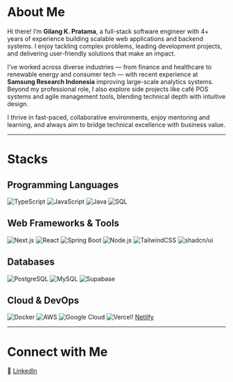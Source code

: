 # About Me

Hi there! I’m **Gilang K. Pratama**, a full-stack software engineer with 4+ years of experience building scalable web applications and backend systems. I enjoy tackling complex problems, leading development projects, and delivering user-friendly solutions that make an impact.  

I’ve worked across diverse industries — from finance and healthcare to renewable energy and consumer tech — with recent experience at **Samsung Research Indonesia** improving large-scale analytics systems. Beyond my professional role, I also explore side projects like café POS systems and agile management tools, blending technical depth with intuitive design.  

I thrive in fast-paced, collaborative environments, enjoy mentoring and learning, and always aim to bridge technical excellence with business value.

---

# Stacks

## Programming Languages

![TypeScript](https://img.shields.io/badge/-TypeScript-3178C6?style=for-the-badge&logo=typescript&logoColor=white)   ![JavaScript](https://img.shields.io/badge/JavaScript-F7DF1E?style=for-the-badge&logo=javascript&logoColor=black)   ![Java](https://img.shields.io/badge/Java-F0900A?style=for-the-badge&logo=java&logoColor=white)    ![SQL](https://img.shields.io/badge/SQL-336791?style=for-the-badge&logo=postgresql&logoColor=white)

## Web Frameworks & Tools

![Next.js](https://img.shields.io/badge/-Next.js-000000?style=for-the-badge&logo=next.js&logoColor=white)  ![React](https://img.shields.io/badge/-React-066d89?style=for-the-badge&logo=react&logoColor=white)  ![Spring Boot](https://img.shields.io/badge/-SpringBoot-6DB33F?style=for-the-badge&logo=springboot&logoColor=white)  ![Node.js](https://img.shields.io/badge/-Node.js-43853D?style=for-the-badge&logo=node.js&logoColor=white)  ![TailwindCSS](https://img.shields.io/badge/-TailwindCSS-06B6D4?style=for-the-badge&logo=tailwindcss&logoColor=white)  ![shadcn/ui](https://img.shields.io/badge/-shadcn/ui-000000?style=for-the-badge&logo=react&logoColor=white)

## Databases

![PostgreSQL](https://img.shields.io/badge/-PostgreSQL-4169E1?style=for-the-badge&logo=postgresql&logoColor=white)   ![MySQL](https://img.shields.io/badge/-MySQL-4479A1?style=for-the-badge&logo=mysql&logoColor=white)   ![Supabase](https://img.shields.io/badge/-Supabase-3FCF8E?style=for-the-badge&logo=supabase&logoColor=white)

## Cloud & DevOps

![Docker](https://img.shields.io/badge/-Docker-2496ED?style=for-the-badge&logo=docker&logoColor=white)  ![AWS](https://img.shields.io/badge/-AWS-FF9900?style=for-the-badge&logo=amazonaws&logoColor=white)  ![Google Cloud](https://img.shields.io/badge/-GoogleCloud-4285F4?style=for-the-badge&logo=googlecloud&logoColor=white)  ![Vercel](https://img.shields.io/badge/-Vercel-000000?style=for-the-badge&logo=vercel&logoColor=white)!   [Netlify](https://img.shields.io/badge/-Netlify-00C7B7?style=for-the-badge&logo=netlify&logoColor=white)


---

# Connect with Me

📌 [LinkedIn](https://www.linkedin.com/in/gilang-pratam/)